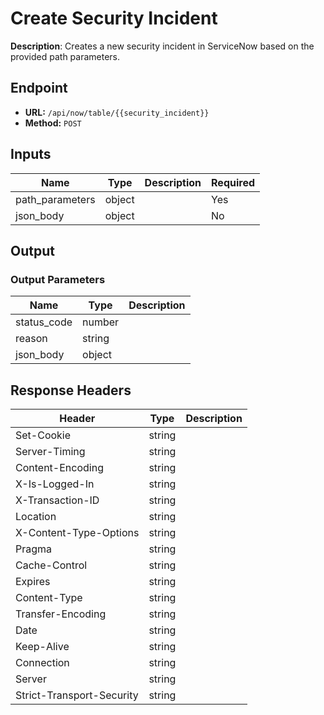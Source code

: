 # Create Security Incident

**Description**: Creates a new security incident in ServiceNow based on the provided path parameters.

## Endpoint

- **URL:** `/api/now/table/{{security_incident}}`
- **Method:** `POST`
## Inputs

| Name | Type | Description | Required |
|------|------|-------------|----------|
| path_parameters | object |  | Yes |
| json_body | object |  | No |
## Output

### Output Parameters

| Name | Type | Description |
|------|------|-------------|
| status_code | number |  |
| reason | string |  |
| json_body | object |  |
## Response Headers

| Header | Type | Description |
|--------|------|-------------|
| Set-Cookie | string |  |
| Server-Timing | string |  |
| Content-Encoding | string |  |
| X-Is-Logged-In | string |  |
| X-Transaction-ID | string |  |
| Location | string |  |
| X-Content-Type-Options | string |  |
| Pragma | string |  |
| Cache-Control | string |  |
| Expires | string |  |
| Content-Type | string |  |
| Transfer-Encoding | string |  |
| Date | string |  |
| Keep-Alive | string |  |
| Connection | string |  |
| Server | string |  |
| Strict-Transport-Security | string |  |